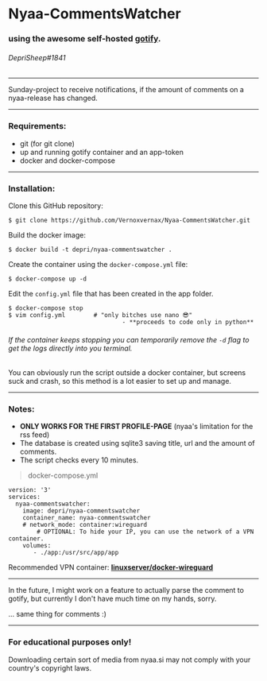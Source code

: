 # Nyaa-CommentsWatcher
### using the awesome self-hosted [gotify](https://github.com/gotify/server#gotifyserver).
###### DepriSheep#1841

---
Sunday-project to receive notifications, if the amount of comments on a nyaa-release has changed.

---

### Requirements:

+ git (for git clone)
+ up and running gotify container and an app-token
+ docker and docker-compose

---

### Installation:

Clone this GitHub repository:

```
$ git clone https://github.com/Vernoxvernax/Nyaa-CommentsWatcher.git
```

Build the docker image:
```
$ docker build -t depri/nyaa-commentswatcher .
```

Create the container using the `docker-compose.yml` file:
```
$ docker-compose up -d
```

Edit the `config.yml` file that has been created in the app folder.
```
$ docker-compose stop
$ vim config.yml        # "only bitches use nano 😎"
                                - **proceeds to code only in python**
```
###### If the container keeps stopping you can temporarily remove the `-d` flag to get the logs directly into you terminal. 

You can obviously run the script outside a docker container, but screens suck and crash, so this method is a lot easier to set up and manage.

---

### Notes:

+ **ONLY WORKS FOR THE FIRST PROFILE-PAGE** (nyaa's limitation for the rss feed)
+ The database is created using sqlite3 saving title, url and the amount of comments.
+ The script checks every 10 minutes.

> docker-compose.yml
```
version: '3'
services:
  nyaa-commentswatcher:
    image: depri/nyaa-commentswatcher
    container_name: nyaa-commentswatcher
    # network_mode: container:wireguard
        # OPTIONAL: To hide your IP, you can use the network of a VPN container.
    volumes:
       - ./app:/usr/src/app/app
```
Recommended VPN container: [**linuxserver/docker-wireguard**](https://github.com/linuxserver/docker-wireguard)

---

In the future, I might work on a feature to actually parse the comment to gotify, but currently I don't have much time on my hands, sorry.

... same thing for comments :)

---

### For educational purposes only!

Downloading certain sort of media from nyaa.si may not comply with your country's copyright laws.
